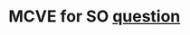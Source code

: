 # MCVE for SO [question](http://stackoverflow.com/questions/33288288/can-r-js-resolve-dependency-installed-with-npm)

